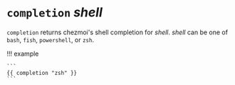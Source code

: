 # `completion` *shell*

`completion` returns chezmoi's shell completion for *shell*. *shell* can be one
of `bash`, `fish`, `powershell`, or `zsh`.

!!! example

    ```
    {{ completion "zsh" }}
    ```
